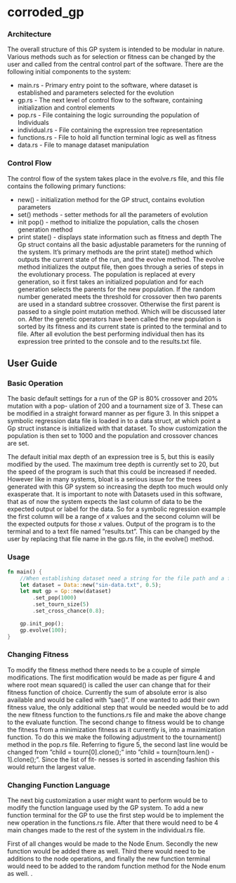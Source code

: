 # corroded_gp

### Architecture
The overall structure of this GP system is intended to be modular in nature. Various methods such
as for selection or fitness can be changed by the user and called from the central control part of the
software. There are the following initial components to the system:
- main.rs - Primary entry point to the software, where dataset is established and parameters
selected for the evolution
- gp.rs - The next level of control flow to the software, containing initialization and control
elements
- pop.rs - File containing the logic surrounding the population of Individuals
- individual.rs - File containing the expression tree representation
- functions.rs - File to hold all function terminal logic as well as fitness
- data.rs - File to manage dataset manipulation

### Control Flow
The control flow of the system takes place in the evolve.rs file, and this file contains the following
primary functions:
- new() - initialization method for the GP struct, contains evolution parameters
- set() methods - setter methods for all the parameters of evolution
- init pop() - method to initialize the population, calls the chosen generation method
- print state() - displays state information such as fitness and depth
The Gp struct contains all the basic adjustable parameters for the running of the system. It’s
primary methods are the print state() method which outputs the current state of the run, and the
evolve method. The evolve method initializes the output file, then goes through a series of steps
in the evolutionary process. The population is replaced at every generation, so it first takes an
initialized population and for each generation selects the parents for the new population. If the
random number generated meets the threshold for crossover then two parents are used in a standard
subtree crossover. Otherwise the first parent is passed to a single point mutation method. Which
will be discussed later on. After the genetic operators have been called the new population is sorted
by its fitness and its current state is printed to the terminal and to file. After all evolution the best
performing individual then has its expression tree printed to the console and to the results.txt file.


## User Guide

### Basic Operation
The basic default settings for a run of the GP is 80% crossover and 20% mutation with a pop-
ulation of 200 and a tournament size of 3. These can be modified in a straight forward manner as
per figure 3. In this snippet a symbolic regression data file is loaded in to a data struct, at which
point a Gp struct instance is initialized with that dataset. To show customization the population is
then set to 1000 and the population and crossover chances are set.

The default initial max depth of an expression tree is 5, but this is easily modified by the used.
The maximum tree depth is currently set to 20, but the speed of the program is such that this
could be increased if needed. However like in many systems, bloat is a serious issue for the trees
generated with this GP system so increasing the depth too much would only exasperate that.
It is important to note with Datasets used in this software, that as of now the system expects
the last column of data to be the expected output or label for the data. So for a symbolic regression
example the first column will be a range of *x* values and the second column will be the expected outputs for those *x* values.
Output of the program is to the terminal and to a text file named ”results.txt”. This can be
changed by the user by replacing that file name in the gp.rs file, in the evolve() method.

### Usage

```rust
fn main() {
    //When establishing dataset need a string for the file path and a float giving what percent to use for testing
    let dataset = Data::new("sin-data.txt", 0.5);
    let mut gp = Gp::new(dataset)
        .set_pop(1000)
        .set_tourn_size(5)
        .set_cross_chance(0.8);

    gp.init_pop();
    gp.evolve(100);
}
```
### Changing Fitness
To modify the fitness method there needs to be a couple of simple modifications.
The first modification would be made as per figure 4 and where root mean squared() is called
the user can change that for their fitness function of choice. Currently the sum of absolute error
is also available and would be called with ”sae()”. If one wanted to add their own fitness value,
the only additional step that would be needed would be to add the new fitness function to the
functions.rs file and make the above change to the evaluate function.
The second change to fitness would be to change the fitness from a minimization fitness as it
currently is, into a maximization function. To do this we make the following adjustment to the
tournament() method in the pop.rs file. Referring to figure 5, the second last line would be changed
from ”child = tourn[0].clone();” into ”child = tourn[tourn.len() - 1].clone();”. Since the list of fit-
nesses is sorted in ascending fashion this would return the largest value.

### Changing Function Language
The next big customization a user might want to perform would be to modify the function language
used by the GP system. To add a new function terminal for the GP to use the first step would be
to implement the new operation in the functions.rs file. After that there would need to be 4 main
changes made to the rest of the system in the individual.rs file.

First of all changes would be made to the Node Enum. Secondly the new function would be added there as well. Third there would need to be additions to the
node operations, and finally the new function terminal would need to be added to
the random function method for the Node enum as well.
.

